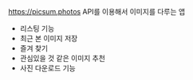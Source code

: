 https://picsum.photos
API를 이용해서 이미지를 다루는 앱
- 리스팅 기능
- 최근 본 이미지 저장
- 즐겨 찾기
- 관심있을 것 같은 이미지 추천
- 사진 다운로드 기능
